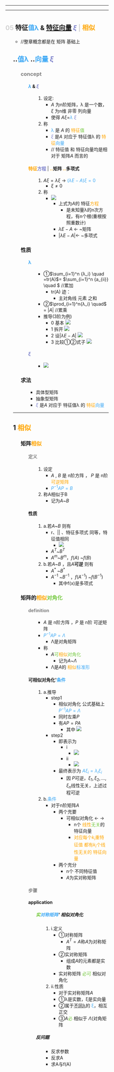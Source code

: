 <div style="float: left; width: 64%; padding: 1%;">


---
---
# <span style="font-size: 20px;"> <b><span style="color: lightgray;">05</span> **特征<span style="color:#3da8f5;">值</span><span style="color:#3da8f5;">λ</span>  & <u>特征向量</u><span style="color:#3da8f5;"> </span><span style="color:#797ec9;">$ξ$</span>  <span style="color: lightgray;">|</span> <span style="color: orange;">相似</span>**</b>

<ul>

- //整章概念都是在 矩阵 基础上

## ..<span style="color:#3da8f5;">值</span><span style="color:#3da8f5;">λ</span>  ..<span style="color:#3da8f5;">**向量**</span><span style="color:#3da8f5;"> </span><span style="color:#797ec9;">$ξ$</span>​

<ul>

### <span style="color: gray;">concept</span>

<ul>

#### <span style="color:#3da8f5;">$λ$</span><span style="color:#797ec9;">  </span>&<span style="color:#797ec9;"> </span><span style="color:#797ec9;">$ξ$</span>​

<ul>

1.  设定:
    - $A$​ 为n阶矩阵，λ 是一个数，$ξ$​ 为n维 非零 列向量
    - 使得 $Aξ=$​​​ <span style="color:#3da8f5;">$λ$</span><span style="color:#3da8f5;"> </span><span style="color:#797ec9;"> </span><span style="color:#797ec9;">$ξ$</span>​
2.  称
    - <span style="color:#3da8f5;">λ</span> 是 $A$​ 的 <span style="color: orange;">特征</span><span style="color:#75c940;">值</span>
    - <span style="color:#797ec9;">$ξ$</span>​  是$A$​ 对应于 特征值λ 的<span style="color: orange;"> 特征</span><span style="color:#3da8f5;">向量</span>
    - // 特征值 和 特征向量均是相对于 矩阵$A$​ 而言的

</ul>

####  <span style="color: orange;">**特征**</span><span style="color:#797ec9;">**方程**</span> <span style="color: gray;">|</span> <span style="color: orange;">**..**</span>**矩阵**  <span style="color: orange;"> **..**</span>**多项式**

<ul>

1.  $Aξ=λξ$​​​​​ → <span style="color:#3da8f5;">$(λE-A)ξ=0$</span>​​​​​​​​​
    - $ξ≠0$​​​
2.  称
    - ![](https://api2.mubu.com/v3/document_image/c7acb7f6-ef08-49a4-b06e-6c4a708bd5bc-15201174.jpg)
        - 上式为$A$​的 特征<span style="color: orange;">方程</span>
            - 是未知量λ的n次方程，有n个根(重根按照重数计)
        - $λE-A$​​​​ ← ~矩阵
        - $|λE-A|$​​​​​​  ←  ~多项式

</ul>

</ul>

### **性质**

<ul>

#### <span style="color:#3da8f5;">**λ**</span>

<ul>

- ①$\sum_{i=1}^n {λ_i} \quad $​​​​​​​​​​​​​​​​​​​​​​​​​=$tr(A)$​​​​​   =    $\sum_{i=1}^n {a_{ii}} \quad $​​​​​​​​​​​​​​​​​​​​​​​​​​​​ //累加
    - tr(A) 迹：
        - 主对角线 元素 之和
- ②$\prod_{i=1}^n{λ_i} \quad$​​​​​​​​​​​​​​​​​​​​​​​​ =  $|A|$​​​   //累乘
- 推导(3阶为例)
    - 0 基本
        ![](https://api2.mubu.com/v3/document_image/338aa993-5dd5-4c17-b690-974615b78a85-15201174.jpg)
    - 1 拆开
        ![](https://api2.mubu.com/v3/document_image/664ae4a8-b258-4bc1-b337-1490b80d3823-15201174.jpg)
    - 2  设$|λE-A|$​​​​​​
        ![](https://api2.mubu.com/v3/document_image/4c574616-0ccb-447b-9974-4623f5211ff7-15201174.jpg)
    - 3 比较①②式子
        ![](https://api2.mubu.com/v3/document_image/89ad6317-46ec-441f-a303-766c643aa10c-15201174.jpg)

</ul>

#### <span style="color:#797ec9;">$ξ$</span>​

<ul>

- ![](https://api2.mubu.com/v3/document_image/41c44fc4-1456-4b79-8adc-671fe0d80bb7-15201174.jpg)

</ul>

</ul>

### 求法

<ul>

- 具体型矩阵
- 抽象型矩阵
- <span style="color:#797ec9;">$ξ$</span>​  是$A$​ 对应于 特征值λ 的<span style="color: orange;"> 特征</span><span style="color:#3da8f5;">向量</span>


</ul>

</ul>

---
## **1 <span style="color: orange;">相似</span>**

<ul>

### 矩阵<span style="color: orange;">相似</span>

<ul>

#### <span style="color: gray;">定义</span>
<ul>

1.  设定
    - $A$​ , $B$​ 是 n阶方阵 ， $P$​ 是 n阶 <span style="color: orange;">可逆矩阵</span>
    - <span style="color:#3da8f5;">$P^{-1}AP=B$</span>​​​​​​​​​​
2.  称A相似于B
    - 记为$A$​~$B$​

</ul>

#### **性质**

<ul>

1.  a.若$A$​~$B$​ 则有
    - r、|| 、特征多项式 同等，特征值相同
        - ![](https://api2.mubu.com/v3/document_image/dd350f3d-3384-4378-a210-4e8c0deef5a7-15201174.jpg)
    - $A^T$​​​~$B^T$​​​
    - $A^m$​​​  ~$B^m$​​​ ，$f(A)$​​​​  ~$f(B)$​​​​
2.  b.若$A$​~$B$​ ，且$A$​**可逆** 则有
    - $A^*$​​​  ~$B^*$​​​
    - $A^{-1}$​​​​​​  ~$B^{-1}$​​​​​​ ，$f(A^{-1})$​​​​​​​​​  ~$f(B^{-1})$​​​​​​​​​
        - 其中f(x)是多项式

</ul>

</ul>

### 矩阵的<span style="color: orange;">相似</span><span style="color:#75c940;">对角化</span>

<ul>

#### <span style="color: gray;">definition</span>

<ul>

- $A$​ 是 n阶方阵 ，$P$​ 是 n阶 可逆矩阵
- <span style="color:#3da8f5;">$P^{-1}AP=Λ$</span>​​​​​​​​​​
    - Λ是对角矩阵
- 称
    - $A$​ <span style="color:#75c940;">可</span><span style="color: orange;">相似</span><span style="color:#75c940;">对角化</span>
        - 记为$A$​~$Λ$​
    - Λ是$A$​的 <span style="color: orange;">相似</span><span style="color:#3da8f5;">标准形</span>

</ul>

#### **可相似对角化'<span style="color:#3da8f5;">条件</span>**

<ul>

1.  a.推导
    - step1
        - 相似对角化 公式基础上<span style="color:#3da8f5;">$P^{-1}AP=Λ$</span>​​​​​​​​​​
        - 同时左乘$P$​
        - 有$AP=PA$​​​​​
            - 其中
                ![](https://api2.mubu.com/v3/document_image/ebdcc0ac-0bd4-4ff7-b576-a4d74cbdd48d-15201174.jpg)
    - step2
        - 即表示为
            - i
                - ![](https://api2.mubu.com/v3/document_image/655917b0-2998-4f53-aa79-72255c60421b-15201174.jpg)
            - ii
                - ![](https://api2.mubu.com/v3/document_image/22555c36-e977-4cd0-8c2f-27cafaa3e269-15201174.jpg)
        - 最终表示为<span style="color:#3da8f5;"> </span><span style="color:#3da8f5;">$Aξ_i=λ_iξ_i$</span>​​​​​​​​​​​
            - 因 $P$​可逆，$ξ_1 ,ξ_2,…,ξ_n$​​​​​​​​​​​​​​ 线性无关，上述过程可逆
2.  b.<span style="color:#3da8f5;">条件</span>
    - 对于n阶矩阵$A$​
        - 两个充要
            - 可相似对角化 ← →
                - n个 <span style="color: orange;">线性</span><span style="color:#75c940;">无关</span>的特征向量
                - <span style="color: orange;">对应每个</span><span style="color: orange;">$k_i$</span>​​​<span style="color: orange;">重特征值 都有</span><span style="color: orange;">$k_i$</span>​​​<span style="color: orange;"> 个线性无关的 特征向量</span>
        - 两个充分
            - n个 不同特征值
            - $A$​为实对称矩阵

</ul>

#### <span style="color: gray;">步骤</span>

<ul>

</ul>

#### **application**

<ul>

##### <span style="color:#75c940;">实</span><span style="color:#3da8f5;">对称矩阵</span>' 相似对角化

<ul>

1.  i.定义
    - ①对称矩阵
        - $A^T=A$​​​​​  称$A$​为对称矩阵
    - ②实对称矩阵
        - 组成$A$​的元素都是实数
    - 实对称矩阵 <span style="color:#75c940;">必可</span> 相似对角化
2.  ii.性质
    - 对于实对称矩阵$A$​
    - ①λ是实数，ξ是实向量
    - ②属于<u>不同λ</u>的<span style="color:#3da8f5;"> ξ</span>，相互正交
    - ③$A$​ <span style="color:#75c940;">必</span> 相似于 $Λ$​(对角矩阵

</ul>

##### 反问题

<ul>

- 反求参数
- 反求A
- 求A与f(A)

</ul>

</ul>

</ul>

</ul>

</ul>


</div>
<div style="float: right; width: 26%; padding: 1%;">

</div>
<div style="clear: both;"></div>


